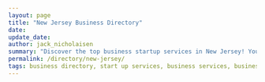 ```yaml
---
layout: page
title: "New Jersey Business Directory"
date: 
update_date: 
author: jack_nicholaisen
summary: "Discover the top business startup services in New Jersey! Your ultimate guide to launching a successful venture."  
permalink: /directory/new-jersey/
tags: business directory, start up services, business services, business lawyers, registered agents,
---
```


